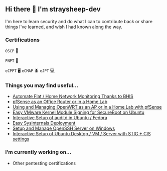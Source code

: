 ## Hi there 👋 I'm straysheep-dev

I'm here to learn security and do what I can to contribute back or share things I've learned, and wish I had known along the way.


### Certifications
`OSCP` 🐉

`PNPT` 🧭️

`eCPPT` 🖥️ `eCMAP` 🪲 `eJPT` 💻


### Things you may find useful...

- [Automate Flat / Home Network Monitoring Thanks to BHIS](https://github.com/straysheep-dev/network-visibility)
- [pfSense as an Office Router or in a Home Lab](https://github.com/straysheep-dev/cheatsheets/blob/main/pfsense/pfsense.md)
- [Using and Managing OpenWRT as an AP or in a Home Lab with pfSense](https://github.com/straysheep-dev/linux-configs/tree/main/openwrt)
- [Easy VMware Kernel Module Signing for SecureBoot on Ubuntu](https://github.com/straysheep-dev/linux-configs/blob/main/hypervisors/vmware/vmware-sign-modules.sh)
- [Interactive Setup of auditd in Ubuntu / Fedora](https://github.com/straysheep-dev/setup-auditd)
- [Easy Sysinternals Deployment](https://github.com/straysheep-dev/windows-configs/blob/main/Manage-Sysinternals.ps1)
- [Setup and Manage OpenSSH Server on Windows](https://github.com/straysheep-dev/windows-configs/blob/main/Manage-OpenSSHServer.ps1)
- [Interactive Setup of Ubuntu Desktop / VM / Server with STIG + CIS settings](https://github.com/straysheep-dev/setup-ubuntu)


### I’m currently working on...

- Other pentesting certifications
